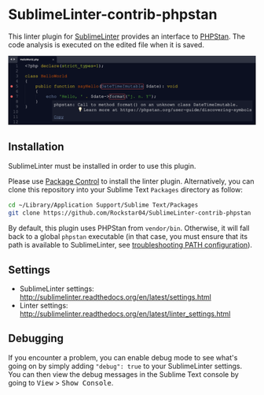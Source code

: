 SublimeLinter-contrib-phpstan
================================

This linter plugin for [SublimeLinter](https://github.com/SublimeLinter/SublimeLinter) provides an interface to [PHPStan](https://github.com/phpstan/phpstan).
The code analysis is executed on the edited file when it is saved.

![examples](screenshot.png)

## Installation
SublimeLinter must be installed in order to use this plugin.

Please use [Package Control](https://packagecontrol.io) to install the linter plugin.
Alternatively, you can clone this repository into your Sublime Text `Packages` directory as follow:

```bash
cd ~/Library/Application Support/Sublime Text/Packages
git clone https://github.com/Rockstar04/SublimeLinter-contrib-phpstan
```

By default, this plugin uses PHPStan from `vendor/bin`. Otherwise, it will fall back to a global `phpstan` executable (in that case, you must ensure that its path is available to SublimeLinter, see [troubleshooting PATH configuration](http://sublimelinter.readthedocs.io/en/latest/troubleshooting.html#finding-a-linter-executable)).

## Settings
- SublimeLinter settings: http://sublimelinter.readthedocs.org/en/latest/settings.html
- Linter settings: http://sublimelinter.readthedocs.org/en/latest/linter_settings.html

## Debugging
If you encounter a problem, you can enable debug mode to see what's going on by simply adding `"debug": true` to your SublimeLinter settings.
You can then view the debug messages in the Sublime Text console by going to <kbd>View</kbd> > <kbd>Show Console</kbd>.
